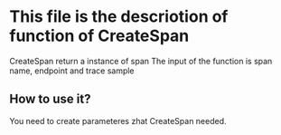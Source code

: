 This file is the descriotion of function of CreateSpan
======================================================
CreateSpan return a instance of span
The input of the function is span name, endpoint and trace sample

How to use it?
--------------
You need to create parameteres zhat CreateSpan needed.
